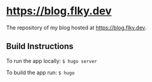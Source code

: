 # https://blog.flky.dev

The repository of my blog hosted at https://blog.flky.dev.

## Build Instructions

To run the app locally:
```$ hugo server```

To build the app run:
```$ hugo```

